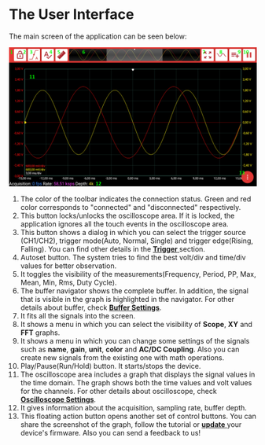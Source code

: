 # The User Interface

The main screen of the application can be seen below:

![](../../../../.gitbook/assets/image%20%28119%29.png)

1. The color of the toolbar indicates the connection status. Green and red color corresponds to "connected" and "disconnected" respectively.
2. This button locks/unlocks the oscilloscope area. If it is locked, the application ignores all the touch events in the oscilloscope area.
3. This button shows a dialog in which you can select the trigger source \(CH1/CH2\), trigger mode\(Auto, Normal, Single\) and trigger edge\(Rising, Falling\). You can find other details in the [**Trigger** ](scope-settings/trigger.md)section.
4. Autoset button. The system tries to find the best volt/div and time/div values for better observation.
5. It toggles the visibility of the measurements\(Frequency, Period, PP, Max, Mean, Min, Rms, Duty Cycle\).
6. The buffer navigator shows the complete buffer. In addition, the signal that is visible in the graph is highlighted in the navigator. For other details about buffer, check [**Buffer Settings**](buffer-settings.md).
7. It fits all the signals into the screen.
8. It shows a menu in which you can select the visibility of **Scope**, **XY** and **FFT** graphs. 
9. It shows a menu in which you can change some settings of the signals such as **name**, **gain**, **unit**, **color** and **AC/DC Coupling**. Also you can create new signals from the existing one with math operations. 
10. Play/Pause\(Run/Hold\) button. It starts/stops the device. 
11. The oscilloscope area includes a graph that displays the signal values in the time domain. The graph shows both the time values and volt values for the channels. For other details about oscilloscope, check [**Oscilloscope Settings**](scope-settings/).
12. It gives information about the acquisition, sampling rate, buffer depth.
13. This floating action button opens another set of control buttons. You can share the screenshot of the graph, follow the tutorial or [**update** ](firmware-update.md)your device's firmware. Also you can send a feedback to us!



